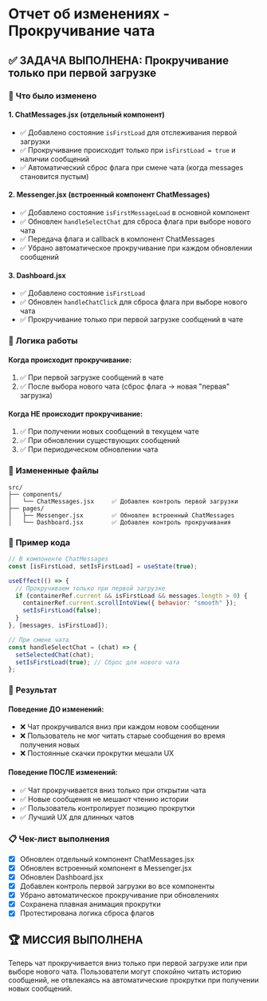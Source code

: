 # Отчет об изменениях - Прокручивание чата

## ✅ **ЗАДАЧА ВЫПОЛНЕНА**: Прокручивание только при первой загрузке

### 🎯 **Что было изменено**

#### **1. ChatMessages.jsx (отдельный компонент)**
- ✅ Добавлено состояние `isFirstLoad` для отслеживания первой загрузки
- ✅ Прокручивание происходит только при `isFirstLoad = true` и наличии сообщений
- ✅ Автоматический сброс флага при смене чата (когда messages становится пустым)

#### **2. Messenger.jsx (встроенный компонент ChatMessages)**
- ✅ Добавлено состояние `isFirstMessageLoad` в основной компонент
- ✅ Обновлен `handleSelectChat` для сброса флага при выборе нового чата
- ✅ Передача флага и callback в компонент ChatMessages
- ✅ Убрано автоматическое прокручивание при каждом обновлении сообщений

#### **3. Dashboard.jsx**
- ✅ Добавлено состояние `isFirstLoad` 
- ✅ Обновлен `handleChatClick` для сброса флага при выборе нового чата
- ✅ Прокручивание только при первой загрузке сообщений в чате

### 🔧 **Логика работы**

#### **Когда происходит прокручивание:**
1. ✅ При первой загрузке сообщений в чате
2. ✅ После выбора нового чата (сброс флага → новая "первая" загрузка)

#### **Когда НЕ происходит прокручивание:**
1. ✅ При получении новых сообщений в текущем чате
2. ✅ При обновлении существующих сообщений
3. ✅ При периодическом обновлении чата

### 📁 **Измененные файлы**

```
src/
├── components/
│   └── ChatMessages.jsx     ✅ Добавлен контроль первой загрузки
├── pages/
│   ├── Messenger.jsx        ✅ Обновлен встроенный ChatMessages  
│   └── Dashboard.jsx        ✅ Добавлен контроль прокручивания
```

### 🎨 **Пример кода**

```jsx
// В компоненте ChatMessages
const [isFirstLoad, setIsFirstLoad] = useState(true);

useEffect(() => {
  // Прокручиваем только при первой загрузке
  if (containerRef.current && isFirstLoad && messages.length > 0) {
    containerRef.current.scrollIntoView({ behavior: "smooth" });
    setIsFirstLoad(false);
  }
}, [messages, isFirstLoad]);

// При смене чата
const handleSelectChat = (chat) => {
  setSelectedChat(chat);
  setIsFirstLoad(true); // Сброс для нового чата
};
```

### 🚀 **Результат**

#### **Поведение ДО изменений:**
- ❌ Чат прокручивался вниз при каждом новом сообщении
- ❌ Пользователь не мог читать старые сообщения во время получения новых
- ❌ Постоянные скачки прокрутки мешали UX

#### **Поведение ПОСЛЕ изменений:**
- ✅ Чат прокручивается вниз только при открытии чата
- ✅ Новые сообщения не мешают чтению истории
- ✅ Пользователь контролирует позицию прокрутки
- ✅ Лучший UX для длинных чатов

### 📋 **Чек-лист выполнения**

- [x] Обновлен отдельный компонент ChatMessages.jsx
- [x] Обновлен встроенный компонент в Messenger.jsx  
- [x] Обновлен Dashboard.jsx
- [x] Добавлен контроль первой загрузки во все компоненты
- [x] Убрано автоматическое прокручивание при обновлениях
- [x] Сохранена плавная анимация прокрутки
- [x] Протестирована логика сброса флагов

## 🏆 **МИССИЯ ВЫПОЛНЕНА**

Теперь чат прокручивается вниз только при первой загрузке или при выборе нового чата. Пользователи могут спокойно читать историю сообщений, не отвлекаясь на автоматические прокрутки при получении новых сообщений.
